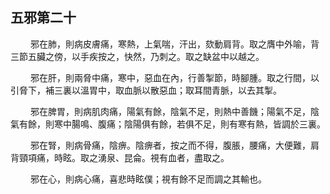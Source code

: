 ## 五邪第二十

<p>&emsp;&emsp;
邪在肺，則病皮膚痛，寒熱，上氣喘，汗出，欬動肩背。取之膺中外喻，背三節五臟之傍，以手疾按之，快然，乃刺之。取之缺盆中以越之。
</p>
<p>&emsp;&emsp;
邪在肝，則兩脅中痛，寒中，惡血在內，行善掣節，時腳腫。取之行間，以引脅下，補三裏以溫胃中，取血脈以散惡血；取耳間青脈，以去其掣。
</p>
<p>&emsp;&emsp;
邪在脾胃，則病肌肉痛，陽氣有餘，陰氣不足，則熱中善饑；陽氣不足，陰氣有餘，則寒中腸鳴、腹痛；陰陽俱有餘，若俱不足，則有寒有熱，皆調於三裏。
</p>
<p>&emsp;&emsp;
邪在腎，則病骨痛，陰痹。陰痹者，按之而不得，腹脹，腰痛，大便難，肩背頸項痛，時眩。取之湧泉、昆侖。視有血者，盡取之。
</p>
<p>&emsp;&emsp;
邪在心，則病心痛，喜悲時眩僕；視有餘不足而調之其輸也。
</p>









